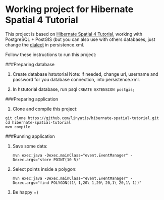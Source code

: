 Working project for Hibernate Spatial 4 Tutorial 
================================================

This project is based on [Hibernate Spatial 4 Tutorial][1], working with PostgreSQL + PostGIS (but you can also use with others databases, just change the [dialect][2] in persistence.xml.

Follow these instructions to run this project:

###Preparing database
1. Create database hstutorial
Note: if needed, change url, username and password for you database connection, into persistence.xml.

2. In hstutorial database, run psql `CREATE EXTENSION postgis;`

###Preparing application
1. Clone and compile this project: 
```
git clone https://github.com/linyatis/hibernate-spatial-tutorial.git
cd hibernate-spatial-tutorial
mvn compile
```

###Running application
1. Save some data:  
    ```
    mvn exec:java -Dexec.mainClass="event.EventManager" -Dexec.args="store POINT(10 5)"
    ```
2. Select points inside a polygon:  
    ```
    mvn exec:java -Dexec.mainClass="event.EventManager" -Dexec.args="find POLYGON((1\ 1,20\ 1,20\ 20,1\ 20,1\ 1))"
    ```
3. Be happy =)

[1]: http://www.hibernatespatial.org/documentation/02-Tutorial/01-tutorial4/
[2]: http://www.hibernatespatial.org/documentation/03-dialects/01-overview/

